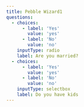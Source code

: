 ```yaml
---
title: Pebble Wizard1
questions:
  - choices:
      - label: 'Yes'
        value: 'yes'
      - label: 'No'
        value: 'no'
    inputType: radio
    label: Are you married?
  - choices:
      - label: 'Yes'
        value: 'yes'
      - label: 'No'
        value: 'no'
    inputType: selectbox
    label: Do you have kids
---
```


